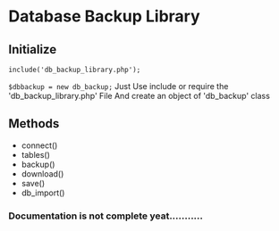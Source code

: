 # Database Backup Library 
## Initialize
`include('db_backup_library.php');`
	
`$dbbackup = new db_backup;`
	Just Use include or require the 'db_backup_library.php' File
	And create an object of 'db_backup' class


## Methods
	
* connect() 
* tables()
* backup()
* download()
* save()
* db_import()

### Documentation is not complete yeat...........
